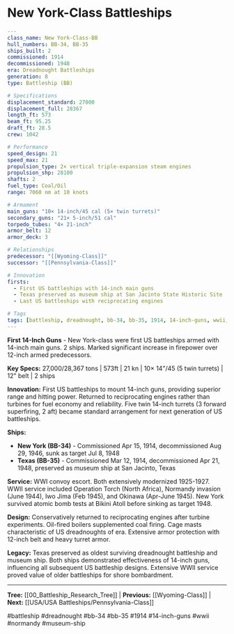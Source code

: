 # New York-Class Battleships

```yaml
---
class_name: New York-Class-BB
hull_numbers: BB-34, BB-35
ships_built: 2
commissioned: 1914
decommissioned: 1948
era: Dreadnought Battleships
generation: 8
type: Battleship (BB)

# Specifications
displacement_standard: 27000
displacement_full: 28367
length_ft: 573
beam_ft: 95.25
draft_ft: 28.5
crew: 1042

# Performance
speed_design: 21
speed_max: 21
propulsion_type: 2× vertical triple-expansion steam engines
propulsion_shp: 28100
shafts: 2
fuel_type: Coal/Oil
range: 7060 nm at 10 knots

# Armament
main_guns: "10× 14-inch/45 cal (5× twin turrets)"
secondary_guns: "21× 5-inch/51 cal"
torpedo_tubes: "4× 21-inch"
armor_belt: 12
armor_deck: 3

# Relationships
predecessor: "[[Wyoming-Class]]"
successor: "[[Pennsylvania-Class]]"

# Innovation
firsts:
  - First US battleships with 14-inch main guns
  - Texas preserved as museum ship at San Jacinto State Historic Site
  - Last US battleships with reciprocating engines

# Tags
tags: [battleship, dreadnought, bb-34, bb-35, 1914, 14-inch-guns, wwii, normandy, museum-ship]
---
```

**First 14-Inch Guns** - New York-class were first US battleships armed with 14-inch main guns. 2 ships. Marked significant increase in firepower over 12-inch armed predecessors.

**Key Specs:** 27,000/28,367 tons | 573ft | 21 kn | 10× 14"/45 (5 twin turrets) | 12" belt | 2 ships

**Innovation:** First US battleships to mount 14-inch guns, providing superior range and hitting power. Returned to reciprocating engines rather than turbines for fuel economy and reliability. Five twin 14-inch turrets (3 forward superfiring, 2 aft) became standard arrangement for next generation of US battleships.

**Ships:**
- **New York (BB-34)** - Commissioned Apr 15, 1914, decommissioned Aug 29, 1946, sunk as target Jul 8, 1948
- **Texas (BB-35)** - Commissioned Mar 12, 1914, decommissioned Apr 21, 1948, preserved as museum ship at San Jacinto, Texas

**Service:** WWI convoy escort. Both extensively modernized 1925-1927. WWII service included Operation Torch (North Africa), Normandy invasion (June 1944), Iwo Jima (Feb 1945), and Okinawa (Apr-June 1945). New York survived atomic bomb tests at Bikini Atoll before sinking as target 1948.

**Design:** Conservatively returned to reciprocating engines after turbine experiments. Oil-fired boilers supplemented coal firing. Cage masts characteristic of US dreadnoughts of era. Extensive armor protection with 12-inch belt and heavy turret armor.

**Legacy:** Texas preserved as oldest surviving dreadnought battleship and museum ship. Both ships demonstrated effectiveness of 14-inch guns, influencing all subsequent US battleship designs. Extensive WWII service proved value of older battleships for shore bombardment.

---
**Tree:** [[00_Battleship_Research_Tree]] | **Previous:** [[Wyoming-Class]] | **Next:** [[USA/USA Battleships/Pennsylvania-Class]]

#battleship #dreadnought #bb-34 #bb-35 #1914 #14-inch-guns #wwii #normandy #museum-ship
